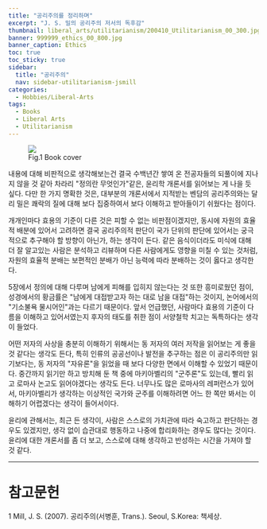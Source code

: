 ```yaml
---
title: "공리주의를 정리하며"
excerpt: "J. S. 밀의 공리주의 저서의 독후감"
thumbnail: liberal_arts/utilitarianism/200410_Utilitarianism_00_300.jpg
banner: 999999_ethics_00_800.jpg
banner_caption: Ethics
toc: true
toc_sticky: true
sidebar:
  title: "공리주의"
  nav: sidebar-utilitarianism-jsmill
categories:
  - Hobbies/Liberal-Arts
tags:
  - Books
  - Liberal Arts
  - Utilitarianism
---
```


<figure style="width: 300px" class="align-center">
  <a href="{{ site.url }}{{ site.baseurl }}/assets/images/liberal_arts/utilitarianism/200410_Utilitarianism_00.jpg">
  <img src="{{ site.url }}{{ site.baseurl }}/assets/images/liberal_arts/utilitarianism/200410_Utilitarianism_00.jpg">
  </a>
  <figcaption>
  Fig.1 Book cover
  </figcaption>
</figure>

내용에 대해 비판적으로 생각해보는건 결국 수백년간 쌓여 온 전공자들의 되풀이에 지나지 않을 것 같아 차라리 "정의란 무엇인가"같은, 윤리학 개론서를 읽어보는 게 나을 듯 싶다. 다만 한 가지 명확한 것은, 대부분의 개론서에서 지적받는 벤담의 공리주의와는 달리 밀은 쾌락의 질에 대해 보다 집중하여서 보다 이해하고 받아들이기 쉬웠다는 점이다.

개개인마다 효용의 기준이 다른 것은 피할 수 없는 비판점이겠지만, 동시에 자원의 효율적 배분에 있어서 고려하면 결국 공리주의적 판단이 국가 단위의 판단에 있어서는 궁극적으로 추구해야 할 방향이 아닌가, 하는 생각이 든다. 같은 음식이더라도 미식에 대해 더 잘 알고있는 사람은 분석하고 리뷰하며 다른 사람에게도 영향을 미칠 수 있는 것처럼, 자원의 효율적 분배는 보편적인 분배가 아닌 능력에 따라 분배하는 것이 옳다고 생각한다.

5장에서 정의에 대해 다루며 남에게 피해를 입히지 않는다는 것 또한 흥미로웠던 점이, 성경에서의 황금률은 "남에게 대접받고자 하는 대로 남을 대접"하는 것이지, 논어에서의 "기소불욕 물시어인"과는 다르기 때문이다. 앞서 언급했던, 사람마다 효용의 기준이 다름을 이해하고 있어서였는지 후자의 태도를 취한 점이 서양철학 치고는 독특하다는 생각이 들었다.

어떤 저자의 사상을 충분히 이해하기 위해서는 동 저자의 여러 저작을 읽어보는 게 좋을 것 같다는 생각도 든다, 특히 인류의 공공선이나 발전을 추구하는 점은 이 공리주의만 읽기보다는, 동 저자의 "자유론"을 읽었을 때 보다 다양한 면에서 이해할 수 있었기 때문이다. 중간까지 읽기만 하고 방치해 둔 책 중에 마키아벨리의 "군주론"도 있는데, 빨리 읽고 로마사 논고도 읽어야겠다는 생각도 든다. 너무나도 많은 로마사의 레퍼런스가 있어서, 마키아벨리가 생각하는 이상적인 국가와 군주를 이해하려면 어느 한 쪽만 봐서는 이해하기 어렵겠다는 생각이 들어서이다.

윤리에 관해서는, 최근 든 생각이, 사람은 스스로의 가치관에 따라 숙고하고 판단하는 경우도 있겠지만, 생각 없이 습관대로 행동하고 나중에 합리화하는 경우도 많다는 것이다. 윤리에 대한 개론서를 좀 더 보고, 스스로에 대해 생각하고 반성하는 시간을 가져야 할 것 같다.

---

# 참고문헌

1 Mill, J. S. (2007). 공리주의(서병훈, Trans.). Seoul, S.Korea: 책세상.
